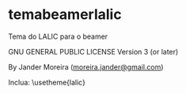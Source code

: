 # temabeamerlalic
Tema do LALIC para o beamer

GNU GENERAL PUBLIC LICENSE
Version 3 (or later)

By Jander Moreira (moreira.jander@gmail.com)


Inclua:
	\usetheme{lalic}
